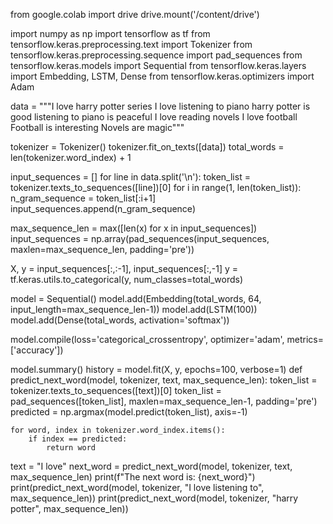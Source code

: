 from google.colab import drive
drive.mount('/content/drive')
     


import numpy as np
import tensorflow as tf
from tensorflow.keras.preprocessing.text import Tokenizer
from tensorflow.keras.preprocessing.sequence import pad_sequences
from tensorflow.keras.models import Sequential
from tensorflow.keras.layers import Embedding, LSTM, Dense
from tensorflow.keras.optimizers import Adam
     


data = """I love harry potter series
          I love listening to piano
          harry potter is good
          listening to piano is peaceful
          I love reading novels
          I love football
          Football is interesting
          Novels are magic"""

     

tokenizer = Tokenizer()
tokenizer.fit_on_texts([data])
total_words = len(tokenizer.word_index) + 1

input_sequences = []
for line in data.split('\n'):
    token_list = tokenizer.texts_to_sequences([line])[0]
    for i in range(1, len(token_list)):
        n_gram_sequence = token_list[:i+1]
        input_sequences.append(n_gram_sequence)
     

max_sequence_len = max([len(x) for x in input_sequences])
input_sequences = np.array(pad_sequences(input_sequences, maxlen=max_sequence_len, padding='pre'))
     

X, y = input_sequences[:,:-1], input_sequences[:,-1]
y = tf.keras.utils.to_categorical(y, num_classes=total_words)
     

model = Sequential()
model.add(Embedding(total_words, 64, input_length=max_sequence_len-1))
model.add(LSTM(100))
model.add(Dense(total_words, activation='softmax'))

model.compile(loss='categorical_crossentropy', optimizer='adam', metrics=['accuracy'])

model.summary()
history = model.fit(X, y, epochs=100, verbose=1)
def predict_next_word(model, tokenizer, text, max_sequence_len):
    token_list = tokenizer.texts_to_sequences([text])[0]
    token_list = pad_sequences([token_list], maxlen=max_sequence_len-1, padding='pre')
    predicted = np.argmax(model.predict(token_list), axis=-1)

    for word, index in tokenizer.word_index.items():
        if index == predicted:
            return word

text = "I love"
next_word = predict_next_word(model, tokenizer, text, max_sequence_len)
print(f"The next word is: {next_word}")
print(predict_next_word(model, tokenizer, "I love listening to", max_sequence_len))
print(predict_next_word(model, tokenizer, "harry potter", max_sequence_len))

